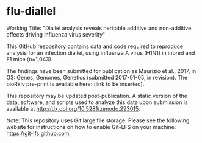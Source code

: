 flu-diallel
===========

Working Title: "Diallel analysis reveals heritable additive and non-additive effects driving influenza virus severity"

This GitHub respository contains data and code required to reproduce analysis for an infection diallel, using influenza A virus (H1N1) in inbred and F1 mice (n=1,043).

The findings have been submitted for publication as Maurizio et al., 2017, in G3: Genes, Genomes, Genetics (submitted 2017-01-05, in revision). The bioRxiv pre-print is available here: (link to be inserted).

This repository may be updated post-publication. A static version of the data, software, and scripts used to analyze this data upon submission is available at http://dx.doi.org/10.5281/zenodo.293015. 

Note: This repository uses Git large file storage. Please see the following website for instructions on how to enable Git-LFS on your machine: https://git-lfs.github.com.

